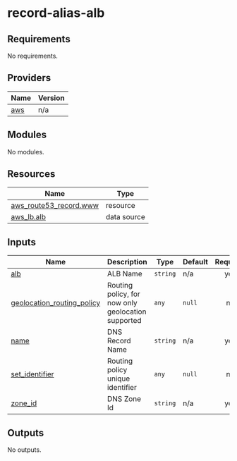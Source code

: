 # record-alias-alb

<!-- BEGINNING OF PRE-COMMIT-TERRAFORM DOCS HOOK -->
## Requirements

No requirements.

## Providers

| Name | Version |
|------|---------|
| <a name="provider_aws"></a> [aws](#provider\_aws) | n/a |

## Modules

No modules.

## Resources

| Name | Type |
|------|------|
| [aws_route53_record.www](https://registry.terraform.io/providers/hashicorp/aws/latest/docs/resources/route53_record) | resource |
| [aws_lb.alb](https://registry.terraform.io/providers/hashicorp/aws/latest/docs/data-sources/lb) | data source |

## Inputs

| Name | Description | Type | Default | Required |
|------|-------------|------|---------|:--------:|
| <a name="input_alb"></a> [alb](#input\_alb) | ALB Name | `string` | n/a | yes |
| <a name="input_geolocation_routing_policy"></a> [geolocation\_routing\_policy](#input\_geolocation\_routing\_policy) | Routing policy, for now only geolocation supported | `any` | `null` | no |
| <a name="input_name"></a> [name](#input\_name) | DNS Record Name | `string` | n/a | yes |
| <a name="input_set_identifier"></a> [set\_identifier](#input\_set\_identifier) | Routing policy unique identifier | `any` | `null` | no |
| <a name="input_zone_id"></a> [zone\_id](#input\_zone\_id) | DNS Zone Id | `string` | n/a | yes |

## Outputs

No outputs.
<!-- END OF PRE-COMMIT-TERRAFORM DOCS HOOK -->
